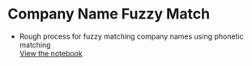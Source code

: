 # Company Name Fuzzy Match
- Rough process for fuzzy matching company names using phonetic matching\
[View the notebook](https://nbviewer.jupyter.org/github/dez9812/company-name-fuzzy-match/blob/master/Fuzzy%20Match%20-%20Company%20Name%20Workflow.ipynb)

